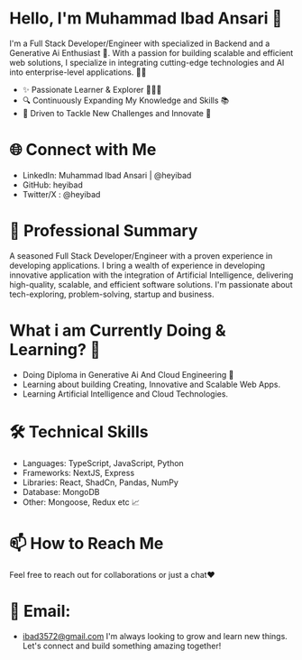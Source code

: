 # Hello, I'm Muhammad Ibad Ansari 👋
I'm a Full Stack Developer/Engineer with specialized in Backend and a Generative Ai Enthusiast 🚀. With a passion for building scalable and efficient web solutions, I specialize in integrating cutting-edge technologies and AI into enterprise-level applications. 🦸‍♂️

- ✨ Passionate Learner & Explorer 🧑‍🔬🧠 
- 🔍 Continuously Expanding My Knowledge and Skills 📚
- 🤖 Driven to Tackle New Challenges and Innovate 🧭

# 🌐 Connect with Me
- LinkedIn: Muhammad Ibad Ansari | @heyibad
- GitHub: heyibad
- Twitter/X : @heyibad

# 💼 Professional Summary
A seasoned Full Stack Developer/Engineer with a proven experience in developing applications. I bring a wealth of experience in developing innovative application with the integration of Artificial Intelligence, delivering high-quality, scalable, and efficient software solutions. I'm passionate about tech-exploring, problem-solving, startup and business.

# What i am Currently Doing & Learning? 🤔
- Doing Diploma in Generative Ai And Cloud Engineering 🤖
- Learning about building Creating, Innovative and Scalable Web Apps. 
- Learning Artificial Intelligence and Cloud Technologies.

# 🛠 Technical Skills
- Languages: TypeScript, JavaScript, Python
- Frameworks: NextJS, Express
- Libraries: React, ShadCn, Pandas, NumPy
- Database: MongoDB
- Other: Mongoose, Redux etc 📈 

# 📫 How to Reach Me
Feel free to reach out for collaborations or just a chat❤️

# 📧 Email: 
- ibad3572@gmail.com
I'm always looking to grow and learn new things. Let's connect and build something amazing together!
